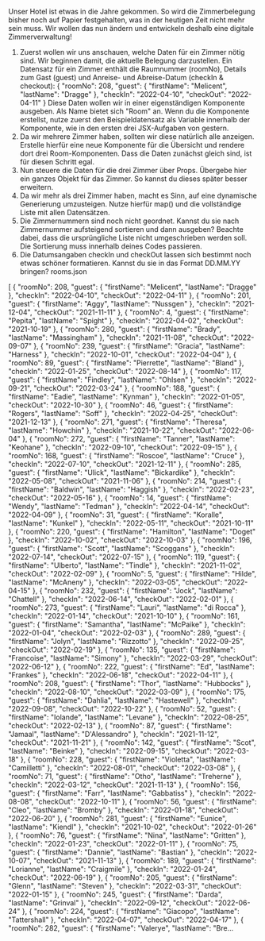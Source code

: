 Unser Hotel ist etwas in die Jahre gekommen. So wird die Zimmerbelegung bisher noch auf Papier festgehalten, was in der heutigen Zeit nicht mehr sein muss. Wir wollen das nun ändern und entwickeln deshalb eine digitale Zimmerverwaltung!
1. Zuerst wollen wir uns anschauen, welche Daten für ein Zimmer nötig sind. Wir beginnen damit, die aktuelle Belegung darzustellen.
Ein Datensatz für ein Zimmer enthält die Raumnummer (roomNo), Details zum Gast (guest) und Anreise- und Abreise-Datum (checkIn & checkout):
{
    "roomNo": 208,
    "guest": {
        "firstName": "Melicent",
        "lastName": "Dragge"
    },
    "checkIn": "2022-04-10",
    "checkOut": "2022-04-11"
}
Diese Daten wollen wir in einer eigenständigen Komponente ausgeben. Als Name bietet sich "Room" an.
Wenn du die Komponente erstellst, nutze zuerst den Beispieldatensatz als Variable innerhalb der Komponente, wie in den ersten drei JSX-Aufgaben von gestern.
2. Da wir mehrere Zimmer haben, sollten wir diese natürlich alle anzeigen. Erstelle hierfür eine neue Komponente für die Übersicht und rendere dort drei Room-Komponenten. Dass die Daten zunächst gleich sind, ist für diesen Schritt egal.
3. Nun steuere die Daten für die drei Zimmer über Props. Übergebe hier ein ganzes Objekt für das Zimmer. So kannst du dieses später besser erweitern.
4. Da wir mehr als drei Zimmer haben, macht es Sinn, auf eine dynamische Generierung umzusteigen. Nutze hierfür map() und die vollständige Liste mit allen Datensätzen.
5. Die Zimmernummern sind noch nicht geordnet. Kannst du sie nach Zimmernummer aufsteigend sortieren und dann ausgeben? Beachte dabei, dass die ursprüngliche Liste nicht umgeschrieben werden soll. Die Sortierung muss innerhalb deines Codes passieren.
6. Die Datumsangaben checkIn und checkOut lassen sich bestimmt noch etwas schöner formatieren. Kannst du sie in das Format DD.MM.YY bringen?
rooms.json
 
[
    {
        "roomNo": 208,
        "guest": {
            "firstName": "Melicent",
            "lastName": "Dragge"
        },
        "checkIn": "2022-04-10",
        "checkOut": "2022-04-11"
    },
    {
        "roomNo": 201,
        "guest": {
            "firstName": "Aggy",
            "lastName": "Nussgen"
        },
        "checkIn": "2021-12-04",
        "checkOut": "2021-11-11"
    },
    {
        "roomNo": 4,
        "guest": {
            "firstName": "Pepita",
            "lastName": "Spight"
        },
        "checkIn": "2022-04-02",
        "checkOut": "2021-10-19"
    },
    {
        "roomNo": 280,
        "guest": {
            "firstName": "Brady",
            "lastName": "Massingham"
        },
        "checkIn": "2021-11-08",
        "checkOut": "2022-09-07"
    },
    {
        "roomNo": 239,
        "guest": {
            "firstName": "Gracia",
            "lastName": "Harness"
        },
        "checkIn": "2022-10-01",
        "checkOut": "2022-04-04"
    },
    {
        "roomNo": 89,
        "guest": {
            "firstName": "Pierrette",
            "lastName": "Bland"
        },
        "checkIn": "2022-01-25",
        "checkOut": "2022-08-14"
    },
    {
        "roomNo": 117,
        "guest": {
            "firstName": "Findley",
            "lastName": "Ohlsen"
        },
        "checkIn": "2022-09-21",
        "checkOut": "2022-03-24"
    },
    {
        "roomNo": 188,
        "guest": {
            "firstName": "Eadie",
            "lastName": "Kynman"
        },
        "checkIn": "2022-01-05",
        "checkOut": "2022-10-30"
    },
    {
        "roomNo": 46,
        "guest": {
            "firstName": "Rogers",
            "lastName": "Soff"
        },
        "checkIn": "2022-04-25",
        "checkOut": "2021-12-13"
    },
    {
        "roomNo": 271,
        "guest": {
            "firstName": "Theresa",
            "lastName": "Howchin"
        },
        "checkIn": "2021-10-22",
        "checkOut": "2022-06-04"
    },
    {
        "roomNo": 272,
        "guest": {
            "firstName": "Tanner",
            "lastName": "Keohane"
        },
        "checkIn": "2022-09-10",
        "checkOut": "2022-09-15"
    },
    {
        "roomNo": 168,
        "guest": {
            "firstName": "Roscoe",
            "lastName": "Cruce"
        },
        "checkIn": "2022-07-10",
        "checkOut": "2021-12-11"
    },
    {
        "roomNo": 285,
        "guest": {
            "firstName": "Ulick",
            "lastName": "Bickardike"
        },
        "checkIn": "2022-05-08",
        "checkOut": "2021-11-06"
    },
    {
        "roomNo": 214,
        "guest": {
            "firstName": "Baldwin",
            "lastName": "Haggish"
        },
        "checkIn": "2022-02-23",
        "checkOut": "2022-05-16"
    },
    {
        "roomNo": 14,
        "guest": {
            "firstName": "Wendy",
            "lastName": "Tedman"
        },
        "checkIn": "2022-04-14",
        "checkOut": "2022-04-09"
    },
    {
        "roomNo": 31,
        "guest": {
            "firstName": "Koralle",
            "lastName": "Kunkel"
        },
        "checkIn": "2022-05-11",
        "checkOut": "2021-10-11"
    },
    {
        "roomNo": 220,
        "guest": {
            "firstName": "Hamilton",
            "lastName": "Doget"
        },
        "checkIn": "2022-10-02",
        "checkOut": "2022-10-03"
    },
    {
        "roomNo": 196,
        "guest": {
            "firstName": "Scott",
            "lastName": "Scoggans"
        },
        "checkIn": "2022-07-14",
        "checkOut": "2022-07-15"
    },
    {
        "roomNo": 119,
        "guest": {
            "firstName": "Ulberto",
            "lastName": "Tindle"
        },
        "checkIn": "2021-11-02",
        "checkOut": "2022-02-09"
    },
    {
        "roomNo": 5,
        "guest": {
            "firstName": "Hilde",
            "lastName": "McAneny"
        },
        "checkIn": "2022-03-05",
        "checkOut": "2022-04-15"
    },
    {
        "roomNo": 232,
        "guest": {
            "firstName": "Jock",
            "lastName": "Chattell"
        },
        "checkIn": "2022-06-14",
        "checkOut": "2022-02-01"
    },
    {
        "roomNo": 273,
        "guest": {
            "firstName": "Lauri",
            "lastName": "di Rocca"
        },
        "checkIn": "2022-01-14",
        "checkOut": "2021-10-10"
    },
    {
        "roomNo": 161,
        "guest": {
            "firstName": "Samantha",
            "lastName": "McPaike"
        },
        "checkIn": "2022-01-04",
        "checkOut": "2022-02-03"
    },
    {
        "roomNo": 289,
        "guest": {
            "firstName": "Jolyn",
            "lastName": "Rizzotto"
        },
        "checkIn": "2022-09-25",
        "checkOut": "2022-02-19"
    },
    {
        "roomNo": 135,
        "guest": {
            "firstName": "Francoise",
            "lastName": "Simony"
        },
        "checkIn": "2022-03-29",
        "checkOut": "2022-06-12"
    },
    {
        "roomNo": 222,
        "guest": {
            "firstName": "Ed",
            "lastName": "Frankes"
        },
        "checkIn": "2022-06-18",
        "checkOut": "2022-04-11"
    },
    {
        "roomNo": 208,
        "guest": {
            "firstName": "Thor",
            "lastName": "Hubbocks"
        },
        "checkIn": "2022-08-10",
        "checkOut": "2022-03-09"
    },
    {
        "roomNo": 175,
        "guest": {
            "firstName": "Dahlia",
            "lastName": "Hastewell"
        },
        "checkIn": "2022-09-08",
        "checkOut": "2022-10-22"
    },
    {
        "roomNo": 52,
        "guest": {
            "firstName": "Iolande",
            "lastName": "Levane"
        },
        "checkIn": "2022-08-25",
        "checkOut": "2022-02-13"
    },
    {
        "roomNo": 87,
        "guest": {
            "firstName": "Jamaal",
            "lastName": "D'Alessandro"
        },
        "checkIn": "2021-11-12",
        "checkOut": "2021-11-21"
    },
    {
        "roomNo": 142,
        "guest": {
            "firstName": "Scot",
            "lastName": "Beinke"
        },
        "checkIn": "2022-09-15",
        "checkOut": "2022-03-18"
    },
    {
        "roomNo": 228,
        "guest": {
            "firstName": "Violetta",
            "lastName": "Camilletti"
        },
        "checkIn": "2022-08-01",
        "checkOut": "2022-03-08"
    },
    {
        "roomNo": 71,
        "guest": {
            "firstName": "Otho",
            "lastName": "Treherne"
        },
        "checkIn": "2022-03-12",
        "checkOut": "2021-11-13"
    },
    {
        "roomNo": 156,
        "guest": {
            "firstName": "Farr",
            "lastName": "Gabbatiss"
        },
        "checkIn": "2022-08-08",
        "checkOut": "2022-10-11"
    },
    {
        "roomNo": 56,
        "guest": {
            "firstName": "Cleo",
            "lastName": "Bromby"
        },
        "checkIn": "2022-01-18",
        "checkOut": "2022-06-20"
    },
    {
        "roomNo": 281,
        "guest": {
            "firstName": "Eunice",
            "lastName": "Kiendl"
        },
        "checkIn": "2021-10-02",
        "checkOut": "2022-01-26"
    },
    {
        "roomNo": 76,
        "guest": {
            "firstName": "Nina",
            "lastName": "Gritten"
        },
        "checkIn": "2022-01-23",
        "checkOut": "2022-01-11"
    },
    {
        "roomNo": 75,
        "guest": {
            "firstName": "Dannie",
            "lastName": "Bastian"
        },
        "checkIn": "2022-10-07",
        "checkOut": "2021-11-13"
    },
    {
        "roomNo": 189,
        "guest": {
            "firstName": "Lorianne",
            "lastName": "Craigmile"
        },
        "checkIn": "2022-01-24",
        "checkOut": "2022-06-19"
    },
    {
        "roomNo": 205,
        "guest": {
            "firstName": "Glenn",
            "lastName": "Steven"
        },
        "checkIn": "2022-03-31",
        "checkOut": "2022-01-15"
    },
    {
        "roomNo": 245,
        "guest": {
            "firstName": "Darda",
            "lastName": "Grinval"
        },
        "checkIn": "2022-09-12",
        "checkOut": "2022-06-24"
    },
    {
        "roomNo": 224,
        "guest": {
            "firstName": "Giacopo",
            "lastName": "Tattershall"
        },
        "checkIn": "2022-04-07",
        "checkOut": "2022-04-17"
    },
    {
        "roomNo": 282,
        "guest": {
            "firstName": "Valerye",
            "lastName": "Bre...
